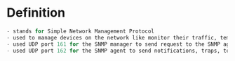 
# Definition
```python
- stands for Simple Network Management Protocol
- used to manage devices on the network like monitor their traffic, temperature, processor, memory, storage, etc.
- used UDP port 161 for the SNMP manager to send request to the SNMP agent
- used UDP port 162 for the SNMP agent to send notifications, traps, to the SNMP manager.
```
































